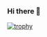 ### Hi there 👋

[![trophy](https://github-profile-trophy.vercel.app/?username=nakajiii&title=Commits)](https://github.com/ryo-ma/github-profile-trophy)


<!--
**nakajiii/nakajiii** is a ✨ _special_ ✨ repository because its `README.md` (this file) appears on your GitHub profile.

Here are some ideas to get you started:

- 🔭 I’m currently working on ...
- 🌱 I’m currently learning ...
- 👯 I’m looking to collaborate on ...
- 🤔 I’m looking for help with ...
- 💬 Ask me about ...
- 📫 How to reach me: ...
- 😄 Pronouns: ...
- ⚡ Fun fact: ...
-->
